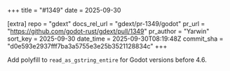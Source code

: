 +++
title = "#1349"
date = 2025-09-30

[extra]
repo = "gdext"
docs_rel_url = "gdext/pr-1349/godot"
pr_url = "https://github.com/godot-rust/gdext/pull/1349"
pr_author = "Yarwin"
sort_key = 2025-09-30
date_time = 2025-09-30T08:19:48Z
commit_sha = "d0e593e2937fff7ba3a5755e3e25b3521128834c"
+++

Add polyfill to `read_as_gstring_entire` for Godot versions before 4.6.
